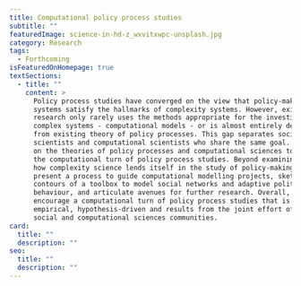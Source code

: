 ```yaml
---
title: Computational policy process studies
subtitle: ""
featuredImage: science-in-hd-z_wxvitxwpc-unsplash.jpg
category: Research
tags:
  - Forthcoming
isFeaturedOnHomepage: true
textSections:
  - title: ""
    content: >
      Policy process studies have converged on the view that policy-making
      systems satisfy the hallmarks of complexity systems. However, existent
      research only rarely uses the methods appropriate for the investigation of
      complex systems - computational models - or is almost entirely detached
      from existing theory of policy processes. This gap separates social
      scientists and computational scientists who share the same goal. We build
      on the theories of policy processes and computational sciences to advance
      the computational turn of policy process studies. Beyond examining why and
      how complexity science lends itself in the study of policy-making, we
      present a process to guide computational modelling projects, sketch the
      contours of a toolbox to model social networks and adaptive political
      behaviour, and articulate avenues for further research. Overall, we
      encourage a computational turn of policy process studies that is
      empirical, hypothesis-driven and results from the joint effort of the
      social and computational sciences communities.
card:
  title: ""
  description: ""
seo:
  title: ""
  description: ""
---
```

